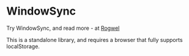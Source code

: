 WindowSync
==========

Try WindowSync, and read more - at [Rogwel](http://rogwel.org/libraries/)

This is a standalone library, and requires a browser that fully supports localStorage.